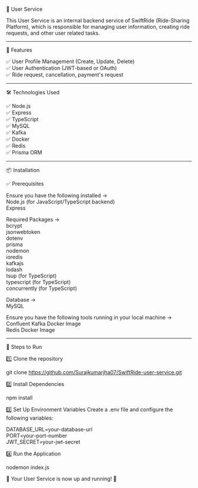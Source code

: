 👤 User Service

This User Service is an internal backend service of SwiftRide (Ride-Sharing Platform), which is responsible for managing user information, creating ride requests, and other user related tasks.

-----------------------------------------------------------------------------------------------------------------------------------------------

🚀 Features

✅ User Profile Management (Create, Update, Delete)  
✅ User Authentication (JWT-based or OAuth)  
✅ Ride request, cancellation, payment's request  

-----------------------------------------------------------------------------------------------------------------------------------------------

🛠 Technologies Used

✅ Node.js  
✅ Express  
✅ TypeScript  
✅ MySQL  
✅ Kafka  
✅ Docker  
✅ Redis  
✅ Prisma ORM  

-----------------------------------------------------------------------------------------------------------------------------------------------

📦 Installation

✅ Prerequisites

Ensure you have the following installed ->    
Node.js (for JavaScript/TypeScript backend)  
Express  

Required Packages ->  
bcrypt  
jsonwebtoken  
dotenv  
prisma  
nodemon  
ioredis  
kafkajs  
lodash  
tsup (for TypeScript)  
typescript (for TypeScript)  
concurrently (for TypeScript)  

Database ->  
MySQL 

Ensure you have the following tools running in your local machine ->  
Confluent Kafka Docker Image  
Redis Docker Image  

-----------------------------------------------------------------------------------------------------------------------------------------------

📌 Steps to Run

1️⃣ Clone the repository

git clone https://github.com/Surajkumarjha07/SwiftRide-user-service.git

2️⃣ Install Dependencies

npm install

3️⃣ Set Up Environment Variables
Create a .env file and configure the following variables:

DATABASE_URL=your-database-url  
PORT=your-port-number  
JWT_SECRET=your-jwt-secret  

4️⃣ Run the Application

nodemon index.js

🚀 Your User Service is now up and running! 🎉

